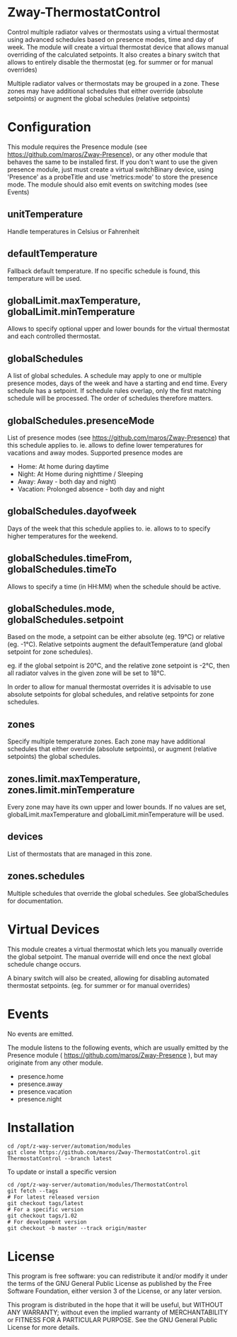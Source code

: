 # Zway-ThermostatControl

Control multiple radiator valves or thermostats using a virtual thermostat
using advanced schedules based on presence modes, time and day of week. The
module will create a virtual thermostat device that allows manual overriding
of the calculated setpoints. It also creates a binary switch that allows
to entirely disable the thermostat (eg. for summer or for manual overrides)

Multiple radiator valves or thermostats may be grouped in a zone. These zones
may have additional schedules that either override (absolute setpoints) or 
augment the global schedules (relative setpoints)

# Configuration

This module requires the Presence module 
(see https://github.com/maros/Zway-Presence), or any other module that behaves
the same to be installed first. If you don't want to use the given presence 
module, just must create a virtual switchBinary device, using 'Presence' as a 
probeTitle and use 'metrics:mode' to store the presence mode. The module 
should also emit events on switching modes (see Events)

## unitTemperature

Handle temperatures in Celsius or Fahrenheit

## defaultTemperature

Fallback default temperature. If no specific schedule is found, this 
temperature will be used.

## globalLimit.maxTemperature, globalLimit.minTemperature

Allows to specify optional upper and lower bounds for the virtual thermostat
and each controlled thermostat.

## globalSchedules

A list of global schedules. A schedule may apply to one or multiple presence 
modes, days of the week and have a starting and end time. Every schedule has 
a setpoint. If schedule rules overlap, only the first matching schedule will 
be processed. The order of schedules therefore matters.

## globalSchedules.presenceMode

List of presence modes (see https://github.com/maros/Zway-Presence) that this
schedule applies to. ie. allows to define lower temperatures for vacations and
away modes. Supported presence modes are

* Home: At home during daytime
* Night: At Home during nighttime / Sleeping
* Away: Away - both day and night)
* Vacation: Prolonged absence - both day and night

## globalSchedules.dayofweek

Days of the week that this schedule applies to. ie. allows to to specify
higher temperatures for the weekend.

## globalSchedules.timeFrom, globalSchedules.timeTo

Allows to specify a time (in HH:MM) when the schedule should be active.

## globalSchedules.mode, globalSchedules.setpoint

Based on the mode, a setpoint can be either absolute (eg. 19°C) or relative 
(eg. -1°C). Relative setpoints augment the defaultTemperature (and global 
setpoint for zone schedules).

eg. if the global setpoint is 20°C, and the relative zone setpoint is -2°C, 
then all radiator valves in the given zone will be set to 18°C.

In order to allow for manual thermostat overrides it is advisable to
use absolute setpoints for global schedules, and relative setpoints for
zone schedules.

## zones

Specify multiple temperature zones. Each zone may have additional schedules 
that either override (absolute setpoints), or augment (relative setpoints) 
the global schedules.

## zones.limit.maxTemperature, zones.limit.minTemperature

Every zone may have its own upper and lower bounds. If no values are set,
globalLimit.maxTemperature and globalLimit.minTemperature will be used.

## devices

List of thermostats that are managed in this zone.

## zones.schedules

Multiple schedules that override the global schedules. See globalSchedules
for documentation.

# Virtual Devices

This module creates a virtual thermostat which lets you manually override the 
global setpoint. The manual override will end once the next global schedule 
change occurs.

A binary switch will also be created, allowing for disabling automated
thermostat setpoints. (eg. for summer or for manual overrides)

# Events

No events are emitted.

The module listens to the following events, which are usually emitted by
the Presence module ( https://github.com/maros/Zway-Presence ), but may 
originate from any other module.

* presence.home
* presence.away
* presence.vacation
* presence.night

# Installation

```shell
cd /opt/z-way-server/automation/modules
git clone https://github.com/maros/Zway-ThermostatControl.git ThermostatControl --branch latest
```

To update or install a specific version
```shell
cd /opt/z-way-server/automation/modules/ThermostatControl
git fetch --tags
# For latest released version
git checkout tags/latest
# For a specific version
git checkout tags/1.02
# For development version
git checkout -b master --track origin/master
```

# License

This program is free software: you can redistribute it and/or modify
it under the terms of the GNU General Public License as published by
the Free Software Foundation, either version 3 of the License, or any 
later version.

This program is distributed in the hope that it will be useful,
but WITHOUT ANY WARRANTY; without even the implied warranty of
MERCHANTABILITY or FITNESS FOR A PARTICULAR PURPOSE. See the
GNU General Public License for more details.
